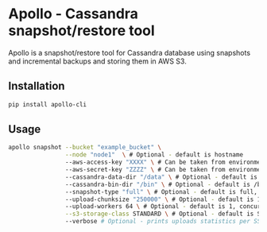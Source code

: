 Apollo - Cassandra snapshot/restore tool
========================================

Apollo is a snapshot/restore tool for Cassandra database using snapshots and incremental backups and storing them in AWS S3.

Installation
------------
``` bash
pip install apollo-cli
```

Usage
-----
``` bash
apollo snapshot --bucket "example_bucket" \
                --node "node1"  \ # Optional - default is hostname
                --aws-access-key "XXXX" \ # Can be taken from environment variable AWS_ACCESS_KEY_ID
                --aws-secret-key "ZZZZ" \ # Can be taken from environment variable AWS_SECRET_ACCESS_KEY
                --cassandra-data-dir "/data" \ # Optional - default is /var/lib/cassandra/data
                --cassandra-bin-dir "/bin" \ # Optional - default is /bin
                --snapshot-type "full" \ # Optional - default is full, options are full/incremental
                --upload-chunksize "250000" \ # Optional - default is 10, multipart upload chunks (bytes) \ 
                --upload-workers 64 \ # Optional - default is 1, concurrent threads for uploading \
                --s3-storage-class STANDARD \ # Optional - default is STANDARD, use other classes for reducing costs (e.g. STANDARD_IA)
                --verbose # Optional - prints uploads statistics per SSTable

```
